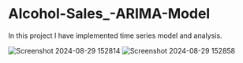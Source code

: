 # Alcohol-Sales_-ARIMA-Model
In this project I have implemented time series model and analysis.

![Screenshot 2024-08-29 152814](https://github.com/user-attachments/assets/17d7a0fd-cc5c-4ad8-910f-3393c41c73a9)
![Screenshot 2024-08-29 152858](https://github.com/user-attachments/assets/261749c4-46f2-4d8d-a192-d4e4d02bc5ff)
